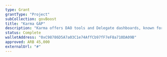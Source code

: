```yaml
---
type: Grant
grantType: "Project"
subCollection: govBoost
title: "Karma GAP"
description: "Karma offers DAO tools and Delegate dashboards, known for quality work and grants, now developing Karma GAP."
status: Complete
walletAddress: "0xC98786D5A7a03C1e74AffCb97fF7eF8a710DA09B"
approved: ARB 45,000
externalUrl: "#"
---
```

